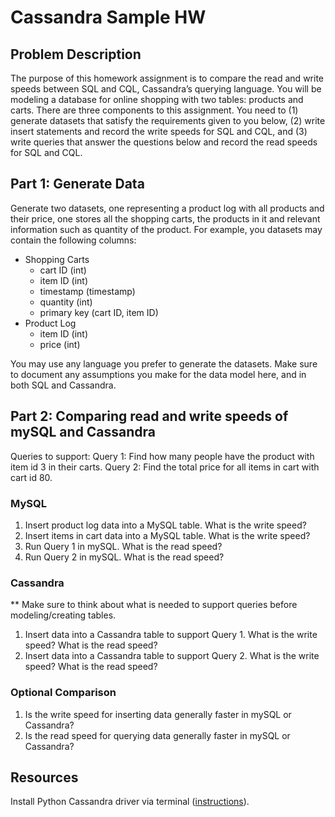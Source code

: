 # Cassandra Sample HW


## Problem Description
The purpose of this homework assignment is to compare the read and write speeds between SQL and CQL, Cassandra’s querying language. You will be modeling a database for online shopping with two tables: products and carts. There are three components to this assignment. You need to (1) generate datasets that satisfy the requirements given to you below, (2) write insert statements and record the write speeds for SQL and CQL, and (3) write queries that answer the questions below and record the read speeds for SQL and CQL.

## Part 1: Generate Data
Generate two datasets, one representing a product log with all products and their price, one stores all the shopping carts, the products in it and relevant information such as quantity of the product. For example, you datasets may contain the following columns:
- Shopping Carts
  - cart ID (int)
  - item ID (int)
  - timestamp (timestamp)
  - quantity (int)
  - primary key (cart ID, item ID)
- Product Log 
  - item ID (int)
  - price (int)

You may use any language you prefer to generate the datasets. Make sure to document any assumptions you make for the data model here, and in both SQL and Cassandra.

## Part 2: Comparing read and write speeds of mySQL and Cassandra
Queries to support:
	Query 1: Find how many people have the product with item id 3 in their carts.
    Query 2: Find the total price for all items in cart with cart id 80.

### MySQL
1) Insert product log data into a MySQL table. What is the write speed?
2) Insert items in cart data into a MySQL table. What is the write speed?
3) Run Query 1 in mySQL. What is the read speed?
4) Run Query 2 in mySQL. What is the read speed?

### Cassandra
** Make sure to think about what is needed to support queries before modeling/creating tables.
1) Insert data into a Cassandra table to support Query 1. What is the write speed? What is the read speed?
2) Insert data into a Cassandra table to support Query 2. What is the write speed? What is the read speed?

### Optional Comparison
1) Is the write speed for inserting data generally faster in mySQL or Cassandra?
2) Is the read speed for querying data generally faster in mySQL or Cassandra?


## Resources
Install Python Cassandra driver via terminal ([instructions](https://docs.datastax.com/en/developer/python-driver/3.25/installation/)).
